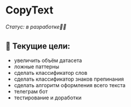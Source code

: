 # CopyText
###### Статус: в разработке👨‍💻

## 🎯 Текущие цели:
* увеличить объём датасета
* ложные паттерны
* сделать классификатор слов
* сделать классификатор знаков препинания
* сделать алгоритм оформления всего текста
* телеграм бот
* тестирование и доработки